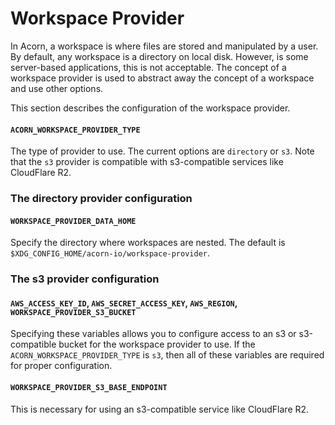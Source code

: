 # Workspace Provider

In Acorn, a workspace is where files are stored and manipulated by a user. By default, any workspace is a directory on local disk. However, is some server-based applications, this is not acceptable. The concept of a workspace provider is used to abstract away the concept of a workspace and use other options.

This section describes the configuration of the workspace provider.

#### `ACORN_WORKSPACE_PROVIDER_TYPE`

The type of provider to use. The current options are `directory` or `s3`. Note that the `s3` provider is compatible with s3-compatible services like CloudFlare R2.

### The directory provider configuration

#### `WORKSPACE_PROVIDER_DATA_HOME`

Specify the directory where workspaces are nested. The default is `$XDG_CONFIG_HOME/acorn-io/workspace-provider`.

### The s3 provider configuration

#### `AWS_ACCESS_KEY_ID`, `AWS_SECRET_ACCESS_KEY`, `AWS_REGION`, `WORKSPACE_PROVIDER_S3_BUCKET`

Specifying these variables allows you to configure access to an s3 or s3-compatible bucket for the workspace provider to use. If the `ACORN_WORKSPACE_PROVIDER_TYPE` is `s3`, then all of these variables are required for proper configuration.

#### `WORKSPACE_PROVIDER_S3_BASE_ENDPOINT`

This is necessary for using an s3-compatible service like CloudFlare R2.
